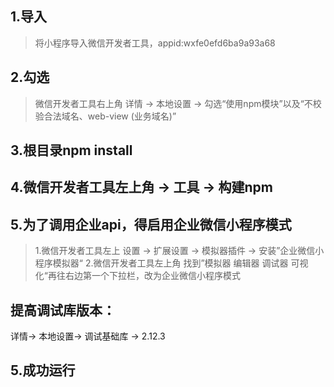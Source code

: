 ## 1.导入

> 将小程序导入微信开发者工具，appid:wxfe0efd6ba9a93a68
## 2.勾选

>  微信开发者工具右上角 详情 -> 本地设置 -> 勾选“使用npm模块”以及“不校验合法域名、web-view (业务域名)”

## 3.根目录npm install

## 4.微信开发者工具左上角 -> 工具 -> 构建npm

## 5.为了调用企业api，得启用企业微信小程序模式
> 1.微信开发者工具左上 设置 -> 扩展设置 -> 模拟器插件 -> 安装”企业微信小程序模拟器“
> 2.微信开发者工具左上角 找到”模拟器 编辑器 调试器 可视化“再往右边第一个下拉栏，改为企业微信小程序模式

## 提高调试库版本：
详情-> 本地设置-> 调试基础库 -> 2.12.3
## 5.成功运行
